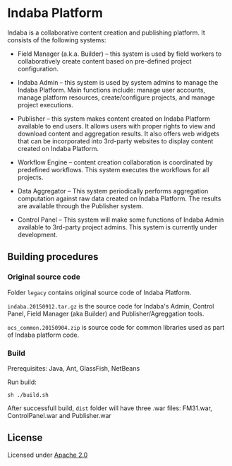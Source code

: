 # Indaba Platform


Indaba is a collaborative content creation and publishing platform. It consists of the following systems:

- Field Manager (a.k.a. Builder) – this system is used by field workers to collaboratively create content based on pre-defined project configuration.

- Indaba Admin – this system is used by system admins to manage the Indaba Platform. Main functions include: manage user accounts, manage platform resources, create/configure projects, and manage project executions.

- Publisher – this system makes content created on Indaba Platform available to end users. It allows users with proper rights to view and download content and aggregation results. It also offers web widgets that can be incorporated into 3rd-party websites to display content created on Indaba Platform.

- Workflow Engine – content creation collaboration is coordinated by predefined workflows. This system executes the workflows for all projects.

- Data Aggregator – This system periodically performs aggregation computation against raw data created on Indaba Platform. The results are available through the Publisher system.

- Control Panel – This system will make some functions of Indaba Admin available to 3rd-party project admins. This system is currently under development.


## Building procedures

### Original source code

Folder `legacy` contains original source code of Indaba Platform.

`indaba.20150912.tar.gz` is the source code for Indaba's Admin, Control Panel, Field Manager (aka Builder) and Publisher/Agreggation tools.

`ocs_common.20150904.zip` is source code for common libraries used as part of Indaba platform code.

### Build

Prerequisites: Java, Ant, GlassFish, NetBeans

Run build:

```
sh ./build.sh
```

After successfull build, `dist` folder will have three .war files: FM31.war, ControlPanel.war and Publisher.war

## License

Licensed under [Apache 2.0](./LICENSE)
